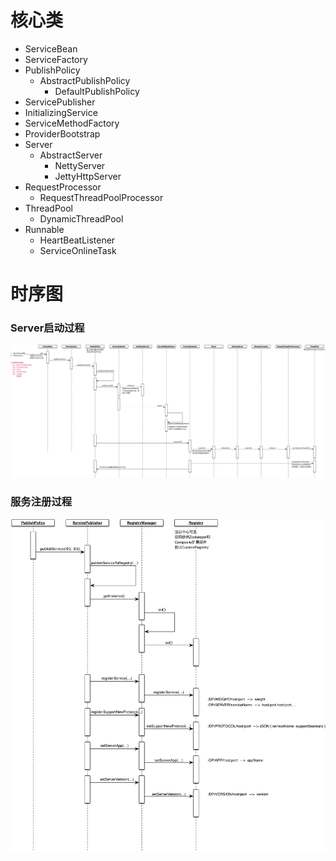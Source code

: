 # 核心类

* ServiceBean
* ServiceFactory
* PublishPolicy
  * AbstractPublishPolicy
    * DefaultPublishPolicy
* ServicePublisher
* InitializingService
* ServiceMethodFactory
* ProviderBootstrap
* Server
  * AbstractServer
    * NettyServer
    * JettyHttpServer
* RequestProcessor
  * RequestThreadPoolProcessor
* ThreadPool
  * DynamicThreadPool
* Runnable
  * HeartBeatListener
  * ServiceOnlineTask

# 时序图

### Server启动过程

![](/assets/Provider_Container_UP.png)

### 服务注册过程

![](/assets/ServicePublisher.png)

